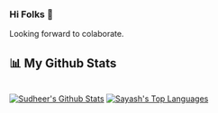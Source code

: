### Hi Folks 👋

Looking forward to colaborate.

## 📊 My Github Stats

  <br/>
    <a href="https://github.com/ss0710/github-readme-stats"><img alt="Sudheer's Github Stats" src="https://github-readme-stats.vercel.app/api?username=sayashchaudhary&show_icons=true&count_private=true&theme=react&hide_border=true&bg_color=0D1117" /></a>
  <a href="https://github.com/ss0710/github-readme-stats"><img alt="Sayash's Top Languages" src="https://github-readme-stats.vercel.app/api/top-langs/?username=sayashchaudhary&langs_count=8&count_private=true&layout=compact&theme=react&hide_border=true&bg_color=0D1117" /></a>
  <br/>
